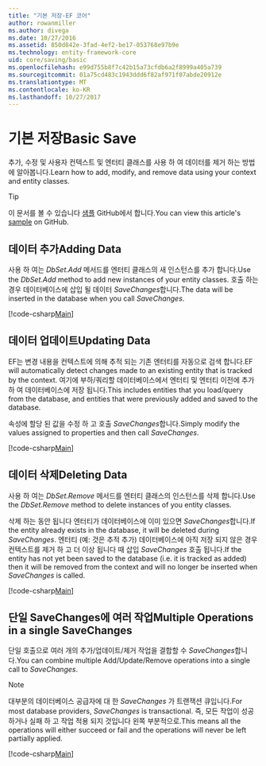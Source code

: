 ```yaml
---
title: "기본 저장-EF 코어"
author: rowanmiller
ms.author: divega
ms.date: 10/27/2016
ms.assetid: 850d842e-3fad-4ef2-be17-053768e97b9e
ms.technology: entity-framework-core
uid: core/saving/basic
ms.openlocfilehash: e99d755b8f7c42b15a73cfdb6a2f8999a405a739
ms.sourcegitcommit: 01a75cd483c1943ddd6f82af971f07abde20912e
ms.translationtype: MT
ms.contentlocale: ko-KR
ms.lasthandoff: 10/27/2017
---
```

# <a name="basic-save"></a><span data-ttu-id="81e0b-102">기본 저장</span><span class="sxs-lookup"><span data-stu-id="81e0b-102">Basic Save</span></span>

<span data-ttu-id="81e0b-103">추가, 수정 및 사용자 컨텍스트 및 엔터티 클래스를 사용 하 여 데이터를 제거 하는 방법에 알아봅니다.</span><span class="sxs-lookup"><span data-stu-id="81e0b-103">Learn how to add, modify, and remove data using your context and entity classes.</span></span>

> [!TIP]  
> <span data-ttu-id="81e0b-104">이 문서를 볼 수 있습니다 [샘플](https://github.com/aspnet/EntityFramework.Docs/tree/master/samples/core/Saving/Saving/Basics/) GitHub에서 합니다.</span><span class="sxs-lookup"><span data-stu-id="81e0b-104">You can view this article's [sample](https://github.com/aspnet/EntityFramework.Docs/tree/master/samples/core/Saving/Saving/Basics/) on GitHub.</span></span>

## <a name="adding-data"></a><span data-ttu-id="81e0b-105">데이터 추가</span><span class="sxs-lookup"><span data-stu-id="81e0b-105">Adding Data</span></span>

<span data-ttu-id="81e0b-106">사용 하 여는 *DbSet.Add* 메서드를 엔터티 클래스의 새 인스턴스를 추가 합니다.</span><span class="sxs-lookup"><span data-stu-id="81e0b-106">Use the *DbSet.Add* method to add new instances of your entity classes.</span></span> <span data-ttu-id="81e0b-107">호출 하는 경우 데이터베이스에 삽입 될 데이터 *SaveChanges*합니다.</span><span class="sxs-lookup"><span data-stu-id="81e0b-107">The data will be inserted in the database when you call *SaveChanges*.</span></span>

[!code-csharp[Main](../../../samples/core/Saving/Saving/Basics/Sample.cs#Add)]

## <a name="updating-data"></a><span data-ttu-id="81e0b-108">데이터 업데이트</span><span class="sxs-lookup"><span data-stu-id="81e0b-108">Updating Data</span></span>

<span data-ttu-id="81e0b-109">EF는 변경 내용을 컨텍스트에 의해 추적 되는 기존 엔터티를 자동으로 검색 합니다.</span><span class="sxs-lookup"><span data-stu-id="81e0b-109">EF will automatically detect changes made to an existing entity that is tracked by the context.</span></span> <span data-ttu-id="81e0b-110">여기에 부하/쿼리할 데이터베이스에서 엔터티 및 엔터티 이전에 추가 하 여 데이터베이스에 저장 됩니다.</span><span class="sxs-lookup"><span data-stu-id="81e0b-110">This includes entities that you load/query from the database, and entities that were previously added and saved to the database.</span></span>

<span data-ttu-id="81e0b-111">속성에 할당 된 값을 수정 하 고 호출 *SaveChanges*합니다.</span><span class="sxs-lookup"><span data-stu-id="81e0b-111">Simply modify the values assigned to properties and then call *SaveChanges*.</span></span>

[!code-csharp[Main](../../../samples/core/Saving/Saving/Basics/Sample.cs#Update)]

## <a name="deleting-data"></a><span data-ttu-id="81e0b-112">데이터 삭제</span><span class="sxs-lookup"><span data-stu-id="81e0b-112">Deleting Data</span></span>

<span data-ttu-id="81e0b-113">사용 하 여는 *DbSet.Remove* 메서드를 엔터티 클래스의 인스턴스를 삭제 합니다.</span><span class="sxs-lookup"><span data-stu-id="81e0b-113">Use the *DbSet.Remove* method to delete instances of you entity classes.</span></span>

<span data-ttu-id="81e0b-114">삭제 하는 동안 됩니다 엔터티가 데이터베이스에 이미 있으면 *SaveChanges*합니다.</span><span class="sxs-lookup"><span data-stu-id="81e0b-114">If the entity already exists in the database, it will be deleted during *SaveChanges*.</span></span> <span data-ttu-id="81e0b-115">엔터티 (예: 것은 추적 추가) 데이터베이스에 아직 저장 되지 않은 경우 컨텍스트를 제거 하 고 더 이상 됩니다 때 삽입 *SaveChanges* 호출 됩니다.</span><span class="sxs-lookup"><span data-stu-id="81e0b-115">If the entity has not yet been saved to the database (i.e. it is tracked as added) then it will be removed from the context and will no longer be inserted when *SaveChanges* is called.</span></span>

[!code-csharp[Main](../../../samples/core/Saving/Saving/Basics/Sample.cs#Remove)]

## <a name="multiple-operations-in-a-single-savechanges"></a><span data-ttu-id="81e0b-116">단일 SaveChanges에 여러 작업</span><span class="sxs-lookup"><span data-stu-id="81e0b-116">Multiple Operations in a single SaveChanges</span></span>

<span data-ttu-id="81e0b-117">단일 호출으로 여러 개의 추가/업데이트/제거 작업을 결합할 수 *SaveChanges*합니다.</span><span class="sxs-lookup"><span data-stu-id="81e0b-117">You can combine multiple Add/Update/Remove operations into a single call to *SaveChanges*.</span></span>

> [!NOTE]  
> <span data-ttu-id="81e0b-118">대부분의 데이터베이스 공급자에 대 한 *SaveChanges* 가 트랜잭션 큐입니다.</span><span class="sxs-lookup"><span data-stu-id="81e0b-118">For most database providers, *SaveChanges* is transactional.</span></span> <span data-ttu-id="81e0b-119">즉, 모든 작업이 성공 하거나 실패 하 고 작업 적용 되지 것입니다 왼쪽 부분적으로.</span><span class="sxs-lookup"><span data-stu-id="81e0b-119">This means  all the operations will either succeed or fail and the operations will never be left partially applied.</span></span>

[!code-csharp[Main](../../../samples/core/Saving/Saving/Basics/Sample.cs#MultipleOperations)]
